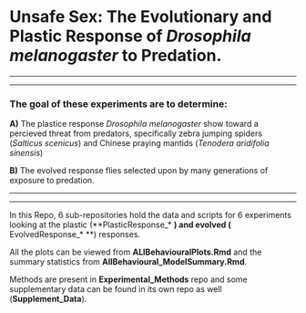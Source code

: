 # Unsafe Sex: The Evolutionary and Plastic Response of *Drosophila melanogaster* to Predation.

______________________________________________________________________
______________________________________________________________________

### The goal of these experiments are to determine:

  **A)** The plastice response *Drosophila melanogaster* show toward a percieved threat from predators, specifically zebra jumping spiders (*Salticus scenicus*) and Chinese praying mantids (*Tenodera aridifolia sinensis*)
  
  **B)** The evolved response flies selected upon by many generations of exposure to predation. 
______________________________________________________________________
______________________________________________________________________
In this Repo, 6 sub-repositories hold the data and scripts for 6 experiments looking at the plastic (**PlasticResponse_\* **) and evolved (** EvolvedResponse_\* **) responses. 

All the plots can be viewed from **ALlBehaviouralPlots.Rmd** and the summary statistics from **AllBehavioural_ModelSummary.Rmd**. 

Methods are present in **Experimental_Methods** repo and some supplementary data can be found in its own repo as well (**Supplement_Data**).  





